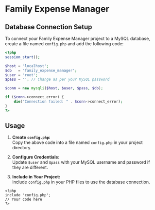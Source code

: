 # Family Expense Manager

## Database Connection Setup

To connect your Family Expense Manager project to a MySQL database, create a file named `config.php` and add the following code:

```php
<?php 
session_start(); 

$host = 'localhost'; 
$db   = 'family_expense_manager'; 
$user = 'root'; 
$pass = ''; // Change as per your MySQL password 

$conn = new mysqli($host, $user, $pass, $db); 

if ($conn->connect_error) { 
    die("Connection failed: " . $conn->connect_error); 
} 
?>
```

## Usage

1. **Create `config.php`:**  
   Copy the above code into a file named `config.php` in your project directory.

2. **Configure Credentials:**  
   Update `$user` and `$pass` with your MySQL username and password if they are different.

3. **Include in Your Project:**  
   Include `config.php` in your PHP files to use the database connection.

```
<?php
include 'config.php';
// Your code here
?>
```